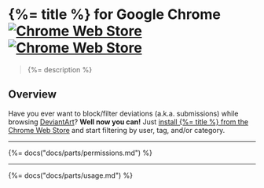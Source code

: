 # {%= title %} for Google Chrome [![Chrome Web Store][chrome-image-version]][chrome-url] [![Chrome Web Store][chrome-image-download]][chrome-url]

> {%= description %}

## Overview
Have you ever want to block/filter deviations (a.k.a. submissions) while browsing [DeviantArt](https://www.deviantart.com)? **Well now you can!** Just [install {%= title %} from the Chrome Web Store][chrome-url] and start filtering by user, tag, and/or category.

* * *

{%= docs("docs/parts/permissions.md") %}

* * *

{%= docs("docs/parts/usage.md") %}

[chrome-url]: https://chrome.google.com/webstore/detail/deviantart-filter/odlmamilbohnpnoomjclomghphbajikp
[chrome-image-download]: https://img.shields.io/chrome-web-store/d/odlmamilbohnpnoomjclomghphbajikp.svg
[chrome-image-version]: https://img.shields.io/chrome-web-store/v/odlmamilbohnpnoomjclomghphbajikp.svg
